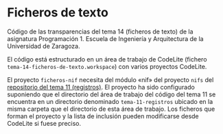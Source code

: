 # Ficheros de texto

Código de las transparencias del tema 14 (ficheros de texto) de la asignatura Programación 1. Escuela de Ingeniería y Arquitectura de la Universidad de Zaragoza.

El código está estructurado en un área de trabajo de CodeLite (fichero `tema-14-ficheros-de-texto.workspace`) con varios proyectos CodeLite.

El proyecto `ficheros-nif` necesita del módulo «nif» del proyecto `nifs` del [repositorio del tema 11 (registros)](https://github.com/prog1-eina/problemas-t11-registros). El proyecto ha sido configurado suponiendo que el directorio del área de trabajo del código del tema 11 se encuentra en un directorio denominado `tema-11-registros` ubicado en la misma carpeta que el directorio de esta área de trabajo. Los ficheros que forman el proyecto y la lista de inclusión pueden modificarse desde CodeLite si fuese preciso.
